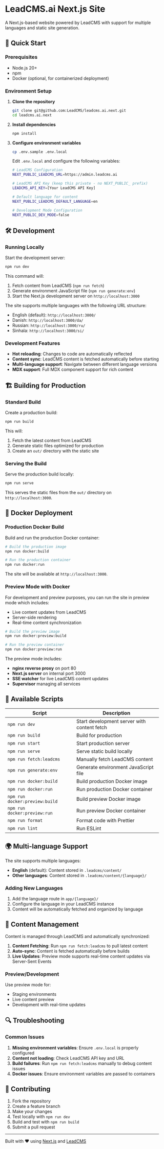 # LeadCMS.ai Next.js Site

A Next.js-based website powered by LeadCMS with support for multiple languages and static site generation.

## 🚀 Quick Start

### Prerequisites

- Node.js 20+
- npm
- Docker (optional, for containerized deployment)

### Environment Setup

1. **Clone the repository**
   ```bash
   git clone git@github.com:LeadCMS/leadcms.ai.next.git
   cd leadcms.ai.next
   ```

2. **Install dependencies**
   ```bash
   npm install
   ```

3. **Configure environment variables**
   ```bash
   cp .env.sample .env.local
   ```

   Edit `.env.local` and configure the following variables:
   ```bash
   # LeadCMS Configuration
   NEXT_PUBLIC_LEADCMS_URL=https://admin.leadcms.ai

   # LeadCMS API Key (keep this private - no NEXT_PUBLIC_ prefix)
   LEADCMS_API_KEY=[Your LeadCMS API Key]

   # Default language for content
   NEXT_PUBLIC_LEADCMS_DEFAULT_LANGUAGE=en

   # Development Mode Configuration
   NEXT_PUBLIC_DEV_MODE=false
   ```

## 🛠️ Development

### Running Locally

Start the development server:

```bash
npm run dev
```

This command will:
1. Fetch content from LeadCMS (`npm run fetch`)
2. Generate environment JavaScript file (`npm run generate:env`)
3. Start the Next.js development server on `http://localhost:3000`

The site supports multiple languages with the following URL structure:
- English (default): `http://localhost:3000/`
- Danish: `http://localhost:3000/da/`
- Russian: `http://localhost:3000/ru/`
- Sinhala: `http://localhost:3000/si/`

### Development Features

- **Hot reloading**: Changes to code are automatically reflected
- **Content sync**: LeadCMS content is fetched automatically before starting
- **Multi-language support**: Navigate between different language versions
- **MDX support**: Full MDX component support for rich content

## 🏗️ Building for Production

### Standard Build

Create a production build:

```bash
npm run build
```

This will:
1. Fetch the latest content from LeadCMS
2. Generate static files optimized for production
3. Create an `out/` directory with the static site

### Serving the Build

Serve the production build locally:

```bash
npm run serve
```

This serves the static files from the `out/` directory on `http://localhost:3000`.

## 🐳 Docker Deployment

### Production Docker Build

Build and run the production Docker container:

```bash
# Build the production image
npm run docker:build

# Run the production container
npm run docker:run
```

The site will be available at `http://localhost:3000`.

### Preview Mode with Docker

For development and preview purposes, you can run the site in preview mode which includes:
- Live content updates from LeadCMS
- Server-side rendering
- Real-time content synchronization

```bash
# Build the preview image
npm run docker:preview:build

# Run the preview container
npm run docker:preview:run
```

The preview mode includes:
- **nginx reverse proxy** on port 80
- **Next.js server** on internal port 3000
- **SSE watcher** for live LeadCMS content updates
- **Supervisor** managing all services

## 🔧 Available Scripts

| Script | Description |
|--------|-------------|
| `npm run dev` | Start development server with content fetch |
| `npm run build` | Build for production |
| `npm run start` | Start production server |
| `npm run serve` | Serve static build locally |
| `npm run fetch:leadcms` | Manually fetch LeadCMS content |
| `npm run generate:env` | Generate environment JavaScript file |
| `npm run docker:build` | Build production Docker image |
| `npm run docker:run` | Run production Docker container |
| `npm run docker:preview:build` | Build preview Docker image |
| `npm run docker:preview:run` | Run preview Docker container |
| `npm run format` | Format code with Prettier |
| `npm run lint` | Run ESLint |

## 🌍 Multi-language Support

The site supports multiple languages:
- **English** (default): Content stored in `.leadcms/content/`
- **Other languages**: Content stored in `.leadcms/content/{language}/`

### Adding New Languages

1. Add the language route in `app/{language}/`
2. Configure the language in your LeadCMS instance
3. Content will be automatically fetched and organized by language

## 📝 Content Management

Content is managed through LeadCMS and automatically synchronized:

1. **Content Fetching**: Run `npm run fetch:leadcms` to pull latest content
2. **Auto-sync**: Content is fetched automatically before builds
3. **Live Updates**: Preview mode supports real-time content updates via Server-Sent Events

### Preview/Development
Use preview mode for:
- Staging environments
- Live content preview
- Development with real-time updates

## 🔍 Troubleshooting

### Common Issues

1. **Missing environment variables**: Ensure `.env.local` is properly configured
2. **Content not loading**: Check LeadCMS API key and URL
3. **Build failures**: Run `npm run fetch:leadcms` manually to debug content issues
4. **Docker issues**: Ensure environment variables are passed to containers

## 🤝 Contributing

1. Fork the repository
2. Create a feature branch
3. Make your changes
4. Test locally with `npm run dev`
5. Build and test with `npm run build`
6. Submit a pull request

---

Built with ❤️ using [Next.js](https://nextjs.org/) and [LeadCMS](https://leadcms.ai/)

